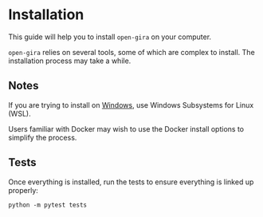 # Installation

This guide will help you to install `open-gira` on your computer.

`open-gira` relies on several tools, some of which are complex to install. The installation
process may take a while.

## Notes

If you are trying to install on [Windows](./installation/open-gira/win.md), use Windows Subsystems for Linux (WSL).

Users familiar with Docker may wish to use the Docker install options to simplify the process.

## Tests

Once everything is installed, run the tests to ensure everything is linked up properly:

```
python -m pytest tests
```